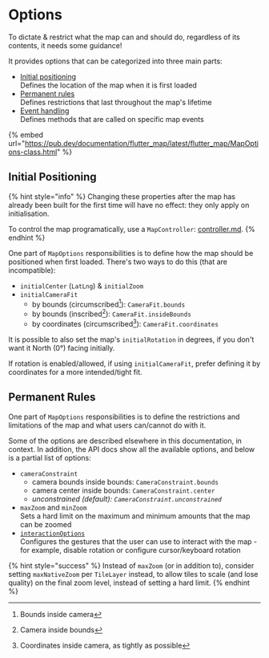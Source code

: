 # Options

To dictate & restrict what the map can and should do, regardless of its contents, it needs some guidance!

It provides options that can be categorized into three main parts:

* [Initial positioning](./#initial-positioning)\
  Defines the location of the map when it is first loaded
* [Permanent rules](./#permanent-rules)\
  Defines restrictions that last throughout the map's lifetime
* [Event handling](../programmatic-control/listen-to-events.md)\
  Defines methods that are called on specific map events

{% embed url="https://pub.dev/documentation/flutter_map/latest/flutter_map/MapOptions-class.html" %}

## Initial Positioning

{% hint style="info" %}
Changing these properties after the map has already been built for the first time will have no effect: they only apply on initialisation.

To control the map programatically, use a `MapController`: [controller.md](../programmatic-control/controller.md "mention").
{% endhint %}

One part of `MapOptions` responsibilities is to define how the map should be positioned when first loaded. There's two ways to do this (that are incompatible):

* `initialCenter` (`LatLng`) & `initialZoom`
* `initialCameraFit`
  * by bounds (circumscribed[^1]): `CameraFit.bounds`
  * by bounds (inscribed[^2]): `CameraFit.insideBounds`
  * by coordinates (circumscribed[^3]): `CameraFit.coordinates`

It is possible to also set the map's `initialRotation` in degrees, if you don't want it North (0°) facing initially.

If rotation is enabled/allowed, if using `initialCameraFit`, prefer defining it by coordinates for a more intended/tight fit.

## Permanent Rules

One part of `MapOptions` responsibilities is to define the restrictions and limitations of the map and what users can/cannot do with it.

Some of the options are described elsewhere in this documentation, in context. In addition, the API docs show all the available options, and below is a partial list of options:

* `cameraConstraint`
  * camera bounds inside bounds: `CameraConstraint.bounds`
  * camera center inside bounds: `CameraConstraint.center`
  * _unconstrained (default): `CameraConstraint.unconstrained`_
* `maxZoom` and `minZoom`\
  Sets a hard limit on the maximum and minimum amounts that the map can be zoomed
* [`interactionOptions`](interaction-options.md)\
  Configures the gestures that the user can use to interact with the map - for example, disable rotation or configure cursor/keyboard rotation

{% hint style="success" %}
Instead of `maxZoom` (or in addition to), consider setting `maxNativeZoom` per `TileLayer` instead, to allow tiles to scale (and lose quality) on the final zoom level, instead of setting a hard limit.
{% endhint %}

[^1]: Bounds inside camera

[^2]: Camera inside bounds

[^3]: Coordinates inside camera, as tightly as possible
